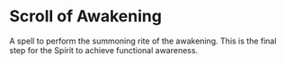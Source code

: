 # Scroll of Awakening

A spell to perform the summoning rite of the awakening. This is the final step for the Spirit to achieve functional awareness.
